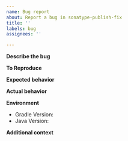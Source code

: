 ```yaml
---
name: Bug report
about: Report a bug in sonatype-publish-fix
title: ''
labels: bug
assignees: ''

---
```


**Describe the bug**
<!-- A clear and concise description of what the bug is. -->

**To Reproduce**
<!-- Any code that can reproduce the issue if applicable. -->

**Expected behavior**
<!-- A clear and concise description of what you expected to happen. -->

**Actual behavior**
<!-- A clear and concise description of what actually happens. -->

**Environment**
- Gradle Version:
- Java Version: 

**Additional context**
<!-- Add any other context about the problem here. -->
